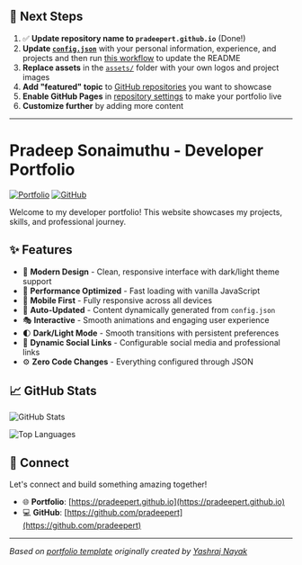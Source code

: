 ## 🚀 Next Steps

1. ✅ **Update repository name to `pradeepert.github.io`** (Done!)
2. **Update [`config.json`](https://github.com/pradeepert/pradeepert.github.io/blob/main/config.json)** with your personal information, experience, and projects and then run [this workflow](https://github.com/pradeepert/pradeepert.github.io/actions/workflows/update-readme.yml) to update the README
3. **Replace assets** in the [`assets/`](https://github.com/pradeepert/pradeepert.github.io/tree/main/assets/) folder with your own logos and project images
4. **Add "featured" topic** to [GitHub repositories](https://github.com/pradeepert?tab=repositories) you want to showcase
5. **Enable GitHub Pages** in [repository settings](https://github.com/pradeepert/pradeepert.github.io/settings/pages) to make your portfolio live
6. **Customize further** by adding more content

---

# Pradeep Sonaimuthu - Developer Portfolio

<div align="left">
  
[![Portfolio](https://img.shields.io/badge/🌐_Visit_Portfolio-Live-brightgreen?style=for-the-badge)](https://pradeepert.github.io)
[![GitHub](https://img.shields.io/badge/GitHub-Profile-181717?style=for-the-badge&logo=github)](https://github.com/pradeepert)

</div>

Welcome to my developer portfolio! This website showcases my projects, skills, and professional journey.

## ✨ Features

- 🎨 **Modern Design** - Clean, responsive interface with dark/light theme support
- 🚀 **Performance Optimized** - Fast loading with vanilla JavaScript
- 📱 **Mobile First** - Fully responsive across all devices
- 🔄 **Auto-Updated** - Content dynamically generated from `config.json`
- 🎭 **Interactive** - Smooth animations and engaging user experience
- 🌓 **Dark/Light Mode** - Smooth transitions with persistent preferences
- 🔗 **Dynamic Social Links** - Configurable social media and professional links
- ⚙️ **Zero Code Changes** - Everything configured through JSON

## 📈 GitHub Stats

<div align="left">

![GitHub Stats](https://github-readme-stats.vercel.app/api?username=pradeepert&theme=dark&hide_border=true&include_all_commits=true&count_private=true)

![Top Languages](https://github-readme-stats.vercel.app/api/top-langs/?username=pradeepert&theme=dark&hide_border=true&include_all_commits=true&count_private=true&layout=compact)

</div>

## 🤝 Connect

Let's connect and build something amazing together!

- 🌐 **Portfolio**: [https://pradeepert.github.io](https://pradeepert.github.io)
- 💻 **GitHub**: [https://github.com/pradeepert](https://github.com/pradeepert)

---

*Based on [portfolio template](https://github.com/yashrajnayak/developer-portfolio) originally created by [Yashraj Nayak](https://github.com/yashrajnayak)*